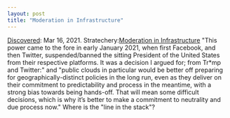 ```yaml
---
layout: post
title: "Moderation in Infrastructure"
---
```

[Discovered](http://rolandtanglao.com/2020/07/29/p1-blogthis-checkvist-list-links-to-blog/): Mar 16, 2021. Stratechery:[Moderation in Infrastructure](https://stratechery.com/2021/moderation-in-infrastructure/) "This power came to the fore in early January 2021, when first Facebook, and then Twitter, suspended/banned the sitting President of the United States from their respective platforms. It was a decision I argued for; from Tr*mp and Twitter:" and  "public clouds in particular would be better off preparing for geographically-distinct policies in the long run, even as they deliver on their commitment to predictability and process in the meantime, with a strong bias towards being hands-off. That will mean some difficult decisions, which is why it’s better to make a commitment to neutrality and due process now."  Where is the "line in the stack"?
